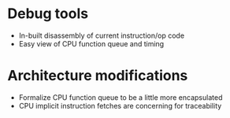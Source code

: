 # Debug tools
- In-built disassembly of current instruction/op code
- Easy view of CPU function queue and timing

# Architecture modifications
- Formalize CPU function queue to be a little more encapsulated
- CPU implicit instruction fetches are concerning for traceability